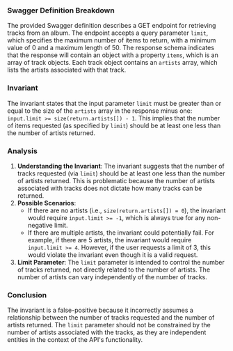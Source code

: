 ### Swagger Definition Breakdown
The provided Swagger definition describes a GET endpoint for retrieving tracks from an album. The endpoint accepts a query parameter `limit`, which specifies the maximum number of items to return, with a minimum value of 0 and a maximum length of 50. The response schema indicates that the response will contain an object with a property `items`, which is an array of track objects. Each track object contains an `artists` array, which lists the artists associated with that track.

### Invariant
The invariant states that the input parameter `limit` must be greater than or equal to the size of the `artists` array in the response minus one: `input.limit >= size(return.artists[]) - 1`. This implies that the number of items requested (as specified by `limit`) should be at least one less than the number of artists returned.

### Analysis
1. **Understanding the Invariant**: The invariant suggests that the number of tracks requested (via `limit`) should be at least one less than the number of artists returned. This is problematic because the number of artists associated with tracks does not dictate how many tracks can be returned. 
2. **Possible Scenarios**: 
   - If there are no artists (i.e., `size(return.artists[]) = 0`), the invariant would require `input.limit >= -1`, which is always true for any non-negative limit. 
   - If there are multiple artists, the invariant could potentially fail. For example, if there are 5 artists, the invariant would require `input.limit >= 4`. However, if the user requests a limit of 3, this would violate the invariant even though it is a valid request.
3. **Limit Parameter**: The `limit` parameter is intended to control the number of tracks returned, not directly related to the number of artists. The number of artists can vary independently of the number of tracks.

### Conclusion
The invariant is a false-positive because it incorrectly assumes a relationship between the number of tracks requested and the number of artists returned. The `limit` parameter should not be constrained by the number of artists associated with the tracks, as they are independent entities in the context of the API's functionality.
